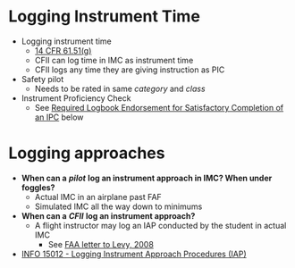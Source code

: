 # Logging Instrument Time

* Logging instrument time
  * [14 CFR 61.51(g)](https://www.ecfr.gov/current/title-14/chapter-I/subchapter-D/part-61/subpart-A/section-61.51#p-61.51(g))
  * CFII can log time in IMC as instrument time
  * CFII logs any time they are giving instruction as PIC
* Safety pilot
  * Needs to be rated in same *category* and *class*
* Instrument Proficiency Check
  * See [Required Logbook Endorsement for Satisfactory Completion of an IPC](#ipc-required-logbook-endorsement) below

# Logging approaches

* **When can a** ***pilot*** **log an instrument approach in IMC? When under foggles?**
  * Actual IMC in an airplane past FAF
  * Simulated IMC all the way down to minimums
* **When can a** ***CFII*** **log an instrument approach?**
  * A flight instructor may log an IAP conducted by the student in actual IMC
    * See [FAA letter to Levy, 2008](https://www.faa.gov/media/14926)
* [INFO 15012 - Logging Instrument Approach Procedures (IAP)](https://www.faa.gov/sites/faa.gov/files/pilots/training/firc/InFO15012.pdf)
